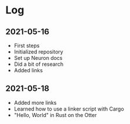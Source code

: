 # Log

## 2021-05-16

* First steps
* Initialized repository
* Set up Neuron docs
* Did a bit of research
* Added links

## 2021-05-18

* Added more links
* Learned how to use a linker script with Cargo
* "Hello, World" in Rust on the Otter
